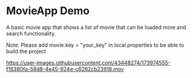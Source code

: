 #  MovieApp Demo 
A basic movie app that shows a list of movie that can be loaded more and search functionality. 

Note: Please add movie.key = "your_key" in local.properties to be able to build the project


https://user-images.githubusercontent.com/43448274/173974555-f16380fa-58d8-4e45-924e-c6282cb23918.mov

